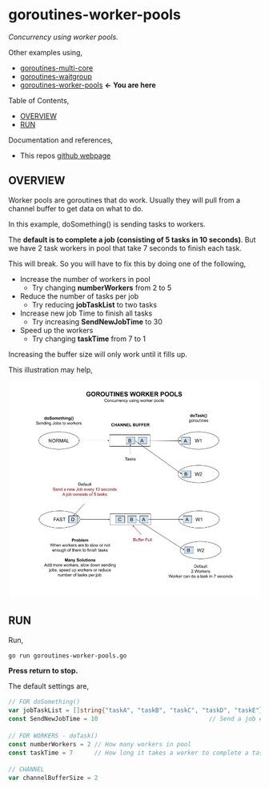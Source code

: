 # goroutines-worker-pools

_Concurrency using worker pools._

Other examples using,

* [goroutines-multi-core](https://github.com/JeffDeCola/my-go-examples/tree/master/goroutines/goroutines-multi-core)
* [goroutines-waitgroup](https://github.com/JeffDeCola/my-go-examples/tree/master/goroutines/goroutines-waitgroup)
* [goroutines-worker-pools](https://github.com/JeffDeCola/my-go-examples/tree/master/goroutines/goroutines-worker-pools)
  **<- You are here**

Table of Contents,

* [OVERVIEW](https://github.com/JeffDeCola/my-go-examples/tree/master/goroutines/goroutines-worker-pools#overview)
* [RUN](https://github.com/JeffDeCola/my-go-examples/tree/master/goroutines/goroutines-worker-pools#run)

Documentation and references,

* This repos [github webpage](https://jeffdecola.github.io/my-go-examples/)

## OVERVIEW

Worker pools are goroutines that do work.
Usually they will pull from a channel buffer to get data on what to do.

In this example, doSomething() is sending tasks to workers.

The **default is to complete a job (consisting of 5 tasks in 10 seconds)**.
But we have 2 task workers in pool that take 7 seconds to finish each task.

This will break. So you will have to fix this by doing one of the following,

* Increase the number of workers in pool
  * Try changing **numberWorkers** from 2 to 5
* Reduce the number of tasks per job
  * Try reducing **jobTaskList** to two tasks
* Increase new job Time to finish all tasks
  * Try increasing **SendNewJobTime** to 30
* Speed up the workers
  * Try changing **taskTime** from 7 to 1

Increasing the buffer size will only work until it fills up.

This illustration may help,

![IMAGE - goroutines-worker-pools.jpg - IMAGE](../../docs/pics/goroutines/goroutines-worker-pools.jpg)

## RUN

Run,

```bash
go run goroutines-worker-pools.go
```

**Press return to stop.**

The default settings are,

```go
// FOR doSomething()
var jobTaskList = []string{"taskA", "taskB", "taskC", "taskD", "taskE"} // 5 tasks
const SendNewJobTime = 10                               // Send a job every x seconds

// FOR WORKERS - doTask()
const numberWorkers = 2 // How many workers in pool
const taskTime = 7      // How long it takes a worker to complete a task

// CHANNEL
var channelBufferSize = 2
```
